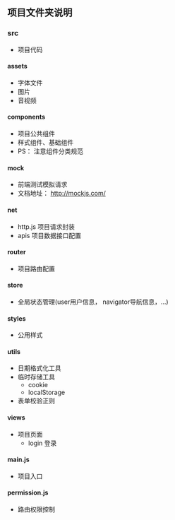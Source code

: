 ## 项目文件夹说明
### src
- 项目代码

#### assets
- 字体文件
- 图片
- 音视频

#### components
- 项目公共组件
- 样式组件、基础组件
- PS： 注意组件分类规范

#### mock
- 前端测试模拟请求
- 文档地址： http://mockjs.com/

#### net
- http.js 项目请求封装
- apis 项目数据接口配置

#### router
- 项目路由配置

#### store
- 全局状态管理(user用户信息， navigator导航信息，...)

#### styles
- 公用样式

#### utils
- 日期格式化工具
- 临时存储工具
    - cookie
    - localStorage
- 表单校验正则

#### views
- 项目页面
    - login 登录

#### main.js
- 项目入口

#### permission.js
- 路由权限控制

